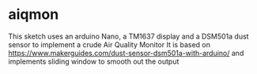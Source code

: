# aiqmon
This sketch uses an arduino Nano, a TM1637 display and a DSM501a dust sensor to implement a crude Air Quality Monitor
It is based on https://www.makerguides.com/dust-sensor-dsm501a-with-arduino/ and implements sliding window to smooth out the output
